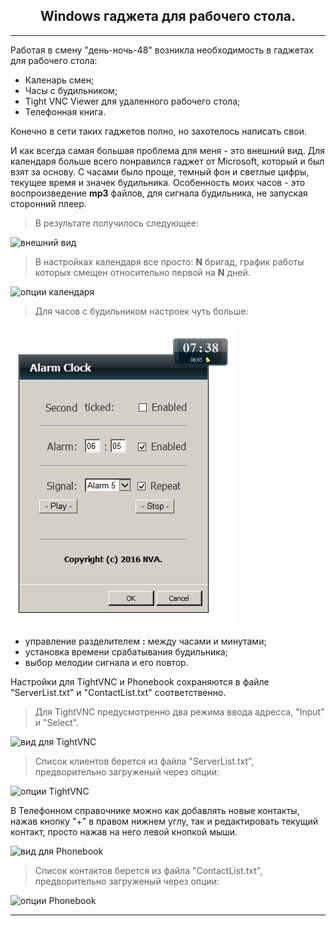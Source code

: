 ﻿<h2 align="center">Windows гаджета для рабочего стола.</h2>

***
Работая в смену "день-ночь-48" возникла необходимость в гаджетах для рабочего стола:

- Каленарь смен;
- Часы с будильником;
- Tight VNC Viewer для удаленного рабочего стола;
- Телефонная книга.

Конечно в сети таких гаджетов полно, но захотелось написать свои.

И как всегда самая большая проблема для меня - это внешний вид.
Для календаря больше всего понравился гаджет от Microsoft, который и был взят за основу.
С часами было проще, темный фон и светлые цифры, текущее время и значек будильника.
Особенность моих часов - это воспроизведение **mp3** файлов, для сигнала будильника, не запуская сторонний плеер.

> В результате получилось следующее:

![внешний вид](https://github.com/nva1773/Windows-Desktop-Gadgets/blob/master/Images/Faceplate.jpg)

> В настройках календаря все просто: **N** бригад, график работы которых смещен относительно первой на **N** дней.

![опции календаря](https://github.com/nva1773/Windows-Desktop-Gadgets/blob/master/Images/CalendarOptions.jpg)

> Для часов с будильником настроек чуть больше:

![опции часов](https://github.com/nva1773/Two-Windows-Desktop-Gadgets/blob/master/Images/AlarmOptions.jpg)

- управление разделителем **:** между часами и минутами;
- установка времени срабатывания будильника;
- выбор мелодии сигнала и его повтор.

Настройки для TightVNC и Phonebook сохраняются в файле "ServerList.txt" и "ContactList.txt" соответственно.

> Для TightVNC предусмотренно два режима ввода адресса, "Input" и "Select".

![вид для TightVNC](https://github.com/nva1773/Windows-Desktop-Gadgets/blob/master/Images/TightVNC.jpg)

> Список клиентов берется из файла "ServerList.txt", предворительно загруженый через опции:

![опции TightVNC](https://github.com/nva1773/Windows-Desktop-Gadgets/blob/master/Images/TightVNCOptions.jpg)

В Телефонном справочнике можно как добавлять новые контакты, нажав кнопку "+" в правом нижнем углу, так и редактировать текущий контакт, просто нажав на него левой кнопкой мыши.

![вид для Phonebook](https://github.com/nva1773/Windows-Desktop-Gadgets/blob/master/Images/Phonebook.jpg)

> Список контактов берется из файла "ContactList.txt", предворительно загруженый через опции:

![опции Phonebook](https://github.com/nva1773/Windows-Desktop-Gadgets/blob/master/Images/PhonebookOptions.jpg)

***

